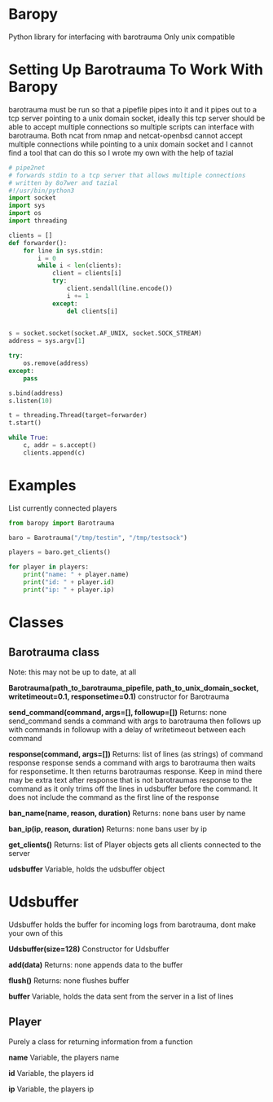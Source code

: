 # Baropy
Python library for interfacing with barotrauma
Only unix compatible

# Setting Up Barotrauma To Work With Baropy
barotrauma must be run so that a pipefile pipes into it and it pipes out to a tcp server pointing to a unix domain socket, ideally this tcp server should be able to accept multiple connections so multiple scripts can interface with barotrauma. Both ncat from nmap and netcat-openbsd cannot accept multiple connections while pointing to a unix domain socket and I cannot find a tool that can do this so I wrote my own with the help of tazial

```python
# pipe2net
# forwards stdin to a tcp server that allows multiple connections
# written by 8o7wer and tazial
#!/usr/bin/python3
import socket
import sys 
import os
import threading

clients = []
def forwarder():
    for line in sys.stdin:
        i = 0 
        while i < len(clients):
            client = clients[i]
            try:
                client.sendall(line.encode())
                i += 1
            except:
                del clients[i]
    

s = socket.socket(socket.AF_UNIX, socket.SOCK_STREAM)
address = sys.argv[1]

try:
    os.remove(address)
except:
    pass

s.bind(address)
s.listen(10)

t = threading.Thread(target=forwarder)
t.start()

while True:
    c, addr = s.accept()
    clients.append(c)
```

# Examples

List currently connected players

```python
from baropy import Barotrauma

baro = Barotrauma("/tmp/testin", "/tmp/testsock")

players = baro.get_clients()

for player in players:
    print("name: " + player.name)
    print("id: " + player.id)
    print("ip: " + player.ip)
```

# Classes

## Barotrauma class
Note: this may not be up to date, at all

**Barotrauma(path_to_barotrauma_pipefile, path_to_unix_domain_socket, writetimeout=0.1, responsetime=0.1)**
constructor for Barotrauma

**send_command(command, args=[], followup=[])**
Returns: none
send_command sends a command with args to barotrauma then follows up with commands in followup with a delay of writetimeout between each command

**response(command, args=[])**
Returns: list of lines (as strings) of command response
response sends a command with args to barotrauma then waits for responsetime. It then returns barotraumas response. Keep in mind there may be extra text after response that is not barotraumas response to the command as it only trims off the lines in udsbuffer before the command. It does not include the command as the first line of the response

**ban_name(name, reason, duration)**
Returns: none
bans user by name

**ban_ip(ip, reason, duration)**
Returns: none
bans user by ip

**get_clients()**
Returns: list of Player objects
gets all clients connected to the server

**udsbuffer**
Variable, holds the udsbuffer object

# Udsbuffer
Udsbuffer holds the buffer for incoming logs from barotrauma, dont make your own of this

**Udsbuffer(size=128)**
Constructor for Udsbuffer

**add(data)**
Returns: none
appends data to the buffer

**flush()**
Returns: none
flushes buffer

**buffer**
Variable, holds the data sent from the server in a list of lines

## Player
Purely a class for returning information from a function

**name**
Variable, the players name

**id**
Variable, the players id

**ip**
Variable, the players ip
